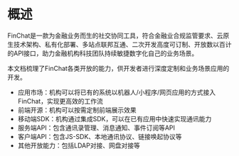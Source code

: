# 概述
FinChat是一款为金融业务而生的社交协同工具，符合金融业合规监管要求、云原生技术架构、私有化部署、多站点联邦互通、二次开发高度可订制、开放数以百计的API接口，助力金融机构科技团队持续敏捷数字化自己的业务场景。

本文档梳理了FinChat各类开放的能力，供开发者进行深度定制和业务场景应用的开发。
* 应用市场：机构可以将已有的系统以机器人/小程序/网页应用的方式接入FinChat，实现更高效的工作流
* 前端开源：机构可以按需定制前端展示效果
* 移动端SDK：机构通过集成SDK，可以在已有应用中快速实现通讯能力
* 服务端API：包含通讯录管理、消息通知、事件订阅等API
* 客户端API：包含JS-SDK、本地通讯协议、链接唤起协议等
* 其他开放能力：包括LDAP对接、网盘对接等





